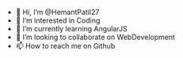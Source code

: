 - 👋 Hi, I’m @HemantPatil27
- 👀 I’m interested in Coding
- 🌱 I’m currently learning AngularJS
- 💞️ I’m looking to collaborate on WebDevelopment
- 📫 How to reach me on Github

<!---
HemantPatil27/HemantPatil27 is a ✨ special ✨ repository because its `README.md` (this file) appears on your GitHub profile.
You can click the Preview link to take a look at your changes.
--->
